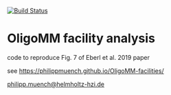 [![Build Status](https://travis-ci.org/philippmuench/OligoMM-facilities.svg?branch=master)](https://travis-ci.org/philippmuench/OligoMM-facilities)
# OligoMM facility analysis

code to reproduce Fig. 7 of Eberl et al. 2019 paper

see https://philippmuench.github.io/OligoMM-facilities/

philipp.muench@helmholtz-hzi.de
